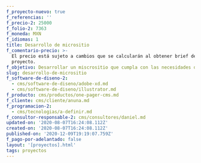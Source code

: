 ```yaml
---
f_proyecto-nuevo: true
f_referencias: ''
f_precio-2: 25000
f_folio-2: 7363
f_moneda: MXN
f_idiomas: 1
title: Desarrollo de micrositio
f_comentario-precio: >-
  El precio está sujeto a cambios que se calcularán al obtener brief de
  proyecto.
f_objetivo: Desarrollar un miscrositio que cumpla con las necesidades del proyecto.
slug: desarrollo-de-micrositio
f_software-de-diseno-2:
  - cms/software-de-diseno/adobe-xd.md
  - cms/software-de-diseno/illustrator.md
f_producto: cms/productos/one-pager-cms.md
f_cliente: cms/cliente/anuna.md
f_programacion-2:
  - cms/tecnologias/a-definir.md
f_consultor-responsable-2: cms/consultores/daniel.md
updated-on: '2020-08-07T16:24:08.112Z'
created-on: '2020-08-07T16:24:08.112Z'
published-on: '2020-12-09T19:19:07.759Z'
f_pago-por-adelantado: false
layout: '[proyectos].html'
tags: proyectos
---
```




